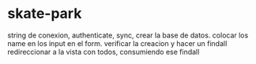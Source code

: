 # skate-park

string de conexion, authenticate, sync, crear la base de datos. 
colocar los name en los input en el form. verificar la creacion y hacer un findall
redireccionar a la vista con todos, consumiendo ese findall